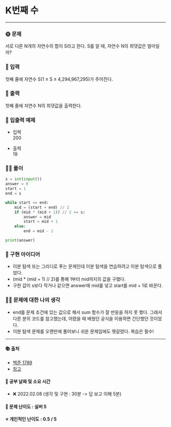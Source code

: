 # K번째 수

-----
### 🌞 문제
서로 다른 N개의 자연수의 합이 S라고 한다. S를 알 때, 자연수 N의 최댓값은 얼마일까?

### 📝 입력
첫째 줄에 자연수 S(1 ≤ S ≤ 4,294,967,295)가 주어진다.

### 👋 출력 
첫째 줄에 자연수 N의 최댓값을 출력한다.

### 🚩 입출력 예제
- 입력  
200   
  
- 출력  
19
  
### 👩‍💻 풀이
```python
s = int(input())
answer = 0
start = 1
end = s

while start <= end:
    mid = (start + end) // 2
    if (mid * (mid + 1)) // 2 <= s:
        answer = mid
        start = mid + 1
    else:
        end = mid - 1

print(answer)
```

### 🔑 구현 아이디어
- 이분 탐색 또는 그리디로 푸는 문제인데 이분 탐색을 연습하려고 이분 탐색으로 풀었다.
- (mid * (mid + 1) // 2)를 통해 1부터 mid까지의 값을 구했다.
- 구한 값이 s보다 작거나 같으면 answer에 mid를 넣고 start를 mid + 1로 바꾼다.

### 🙋‍♀‍ 문제에 대한 나의 생각
- end를 문제 조건에 있는 값으로 해서 sum 함수가 잘 반응을 하지 못 했다. 그래서 다른 분의 코드를 참고했는데, 어렸을 때 배웠던 공식을 이용하면 간단했던 것이었다.
- 이분 탐색 문제를 오랜만에 풀어보니 쉬운 문제임에도 헷갈렸다. 복습은 필수!

-------------
#### 📚 출처
- [백준 1789](https://www.acmicpc.net/problem/1789)
- [참고](https://data-bank.tistory.com/36)
#### 📅 공부 날짜 및 소요 시간
- ❌ 2022.02.08 (생각 및 구현 : 30분 -> 답 보고 이해 5분)  
#### 🌳 문제 난이도 : 실버 5
#### ⭐ 개인적인 난이도 : 0.5 / 5